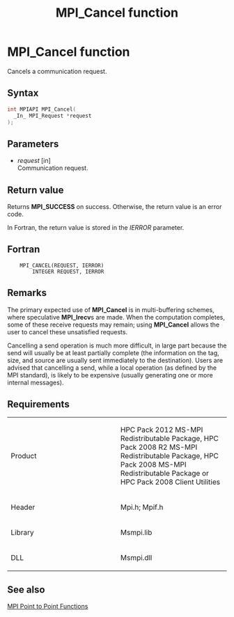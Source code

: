 ﻿---
title: MPI_Cancel function
TOCTitle: MPI_Cancel function
ms:assetid: c0393047-75f3-4ae1-bd02-94be1d8798f1
ms:mtpsurl: https://msdn.microsoft.com/en-us/library/Dn473243(v=VS.85)
ms:contentKeyID: 59360789
ms.date: 03/28/2018
mtps_version: v=VS.85
f1_keywords:
- MPI_CANCEL
- mpif/MPI_Cancel
- mpi/MPI_CANCEL
dev_langs:
- C++
- C
---

# MPI\_Cancel function

Cancels a communication request.

## Syntax

``` c++
int MPIAPI MPI_Cancel(
  _In_ MPI_Request *request
);
```

## Parameters

  - *request* \[in\]  
    Communication request.

## Return value

Returns **MPI\_SUCCESS** on success. Otherwise, the return value is an error code.

In Fortran, the return value is stored in the *IERROR* parameter.

## Fortran

``` FORTRAN
    MPI_CANCEL(REQUEST, IERROR)
        INTEGER REQUEST, IERROR
```

## Remarks

The primary expected use of **MPI\_Cancel** is in multi-buffering schemes, where speculative **MPI\_Irecv**s are made.  When the computation completes, some of these receive requests may remain; using **MPI\_Cancel** allows the user to cancel these unsatisfied requests.

Cancelling a send operation is much more difficult, in large part because the send will usually be at least partially complete (the information on the tag, size, and source are usually sent immediately to the destination).
Users are advised that cancelling a send, while a local operation (as defined by the MPI standard), is likely to be expensive (usually generating one or more internal messages).

## Requirements

<table>
<colgroup>
<col style="width: 50%" />
<col style="width: 50%" />
</colgroup>
<tbody>
<tr class="odd">
<td><p>Product</p></td>
<td><p>HPC Pack 2012 MS-MPI Redistributable Package, HPC Pack 2008 R2 MS-MPI Redistributable Package, HPC Pack 2008 MS-MPI Redistributable Package or HPC Pack 2008 Client Utilities</p></td>
</tr>
<tr class="even">
<td><p>Header</p></td>
<td>Mpi.h;
Mpif.h</td>
</tr>
<tr class="odd">
<td><p>Library</p></td>
<td>Msmpi.lib</td>
</tr>
<tr class="even">
<td><p>DLL</p></td>
<td>Msmpi.dll</td>
</tr>
</tbody>
</table>


## See also

[MPI Point to Point Functions](mpi-point-to-point-functions.md)

